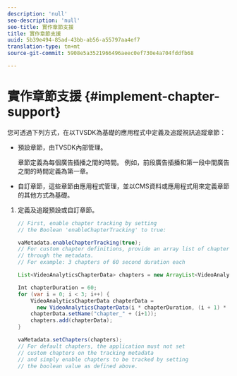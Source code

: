 ```yaml
---
description: 'null'
seo-description: 'null'
seo-title: 實作章節支援
title: 實作章節支援
uuid: 5b39e494-85ad-43bb-ab56-a55797aa4ef7
translation-type: tm+mt
source-git-commit: 5908e5a3521966496aeec0ef730e4a704fddfb68

---
```



# 實作章節支援 {#implement-chapter-support}

您可透過下列方式，在以TVSDK為基礎的應用程式中定義及追蹤視訊追蹤章節：

* 預設章節，由TVSDK內部管理。

   章節定義為每個廣告插播之間的時間。 例如，前段廣告插播和第一段中間廣告之間的時間定義為第一章。
* 自訂章節，這些章節由應用程式管理，並以CMS資料或應用程式用來定義章節的其他方式為基礎。

1. 定義及追蹤預設或自訂章節。

   ```java
   // First, enable chapter tracking by setting  
   // the Boolean 'enableChapterTracking' to true: 
   
   vaMetadata.enableChapterTracking(true); 
   // For custom chapter definitions, provide an array list of chapters  
   // through the metadata. 
   // For example: 3 chapters of 60 second duration each 
   
   List<VideoAnalyticsChapterData> chapters = new ArrayList<VideoAnalyticsChapterData>(); 
   
   Int chapterDuration = 60; 
   for (var i = 0; i < 3; i++) { 
       VideoAnalyticsChapterData chapterData =  
         new VideoAnalyticsChapterData(i * chapterDuration, (i + 1) * chapterDuration);  
       chapterData.setName("chapter_" + (i+1)); 
       chapters.add(chapterData); 
   } 
   
   vaMetadata.setChapters(chapters); 
   // For default chapters, the application must not set  
   // custom chapters on the tracking metadata 
   // and simply enable chapters to be tracked by setting  
   // the boolean value as defined above.
   ```
